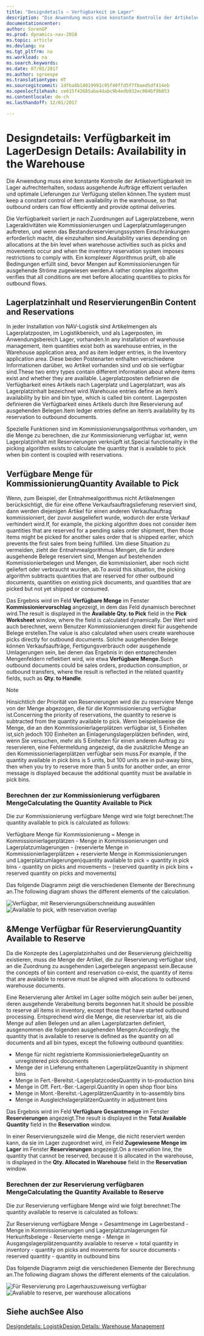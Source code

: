 ```yaml
---
title: "Designdetails – Verfügbarkeit im Lager"
description: "Die Anwendung muss eine konstante Kontrolle der Artikelverfügbarkeit im Lager aufrechterhalten, sodass ausgehende Aufträge effizient verlaufen und optimale Lieferungen zur Verfügung stellen können."
documentationcenter: 
author: SorenGP
ms.prod: dynamics-nav-2018
ms.topic: article
ms.devlang: na
ms.tgt_pltfrm: na
ms.workload: na
ms.search.keywords: 
ms.date: 07/01/2017
ms.author: sgroespe
ms.translationtype: HT
ms.sourcegitcommit: 1dfba8b14019991c95f40ffd5f7fbaed5df414eb
ms.openlocfilehash: ce615f42685abe4dabc9b4edb932ec084bf9b853
ms.contentlocale: de-ch
ms.lasthandoff: 12/01/2017

---
```

# <a name="design-details-availability-in-the-warehouse"></a><span data-ttu-id="b5599-103">Designdetails: Verfügbarkeit im Lager</span><span class="sxs-lookup"><span data-stu-id="b5599-103">Design Details: Availability in the Warehouse</span></span>
<span data-ttu-id="b5599-104">Die Anwendung muss eine konstante Kontrolle der Artikelverfügbarkeit im Lager aufrechterhalten, sodass ausgehende Aufträge effizient verlaufen und optimale Lieferungen zur Verfügung stellen können.</span><span class="sxs-lookup"><span data-stu-id="b5599-104">The system must keep a constant control of item availability in the warehouse, so that outbound orders can flow efficiently and provide optimal deliveries.</span></span>  

 <span data-ttu-id="b5599-105">Die Verfügbarkeit variiert je nach Zuordnungen auf Lagerplatzebene, wenn Lageraktivitäten wie Kommissionierungen und Lagerplatzumlagerungen auftreten, und wenn das Bestandsreservierungssystem Einschränkungen erforderlich macht, die einzuhalten sind.</span><span class="sxs-lookup"><span data-stu-id="b5599-105">Availability varies depending on allocations at the bin level when warehouse activities such as picks and movements occur and when the inventory reservation system imposes restrictions to comply with.</span></span> <span data-ttu-id="b5599-106">Ein komplexer Algorithmus prüft, ob alle Bedingungen erfüllt sind, bevor Mengen auf Kommissionierungen für ausgehende Ströme zugewiesen werden.</span><span class="sxs-lookup"><span data-stu-id="b5599-106">A rather complex algorithm verifies that all conditions are met before allocating quantities to picks for outbound flows.</span></span>  

## <a name="bin-content-and-reservations"></a><span data-ttu-id="b5599-107">Lagerplatzinhalt und Reservierungen</span><span class="sxs-lookup"><span data-stu-id="b5599-107">Bin Content and Reservations</span></span>  
 <span data-ttu-id="b5599-108">In jeder Installation von NAV-Logistik sind Artikelmengen als Lagerplatzposten, im Logistikbereich, und als Lagerposten, im Anwendungsbereich Lager, vorhanden.</span><span class="sxs-lookup"><span data-stu-id="b5599-108">In any installation of warehouse management, item quantities exist both as warehouse entries, in the Warehouse application area, and as item ledger entries, in the Inventory application area.</span></span> <span data-ttu-id="b5599-109">Diese beiden Postenarten enthalten verschiedene Informationen darüber, wo Artikel vorhanden sind und ob sie verfügbar sind.</span><span class="sxs-lookup"><span data-stu-id="b5599-109">These two entry types contain different information about where items exist and whether they are available.</span></span> <span data-ttu-id="b5599-110">Lagerplatzposten definieren die Verfügbarkeit eines Artikels nach Lagerplatz und Lagerplatzart, was als Lagerplatzinhalt bezeichnet wird.</span><span class="sxs-lookup"><span data-stu-id="b5599-110">Warehouse entries define an item’s availability by bin and bin type, which is called bin content.</span></span> <span data-ttu-id="b5599-111">Lagerposten definieren die Verfügbarkeit eines Artikels durch ihre Reservierung auf ausgehenden Belegen.</span><span class="sxs-lookup"><span data-stu-id="b5599-111">Item ledger entries define an item’s availability by its reservation to outbound documents.</span></span>  

 <span data-ttu-id="b5599-112">Spezielle Funktionen sind im Kommissionierungsalgorithmus vorhanden, um die Menge zu berechnen, die zur Kommissionierung verfügbar ist, wenn Lagerplatzinhalt mit Reservierungen verknüpft ist.</span><span class="sxs-lookup"><span data-stu-id="b5599-112">Special functionality in the picking algorithm exists to calculate the quantity that is available to pick when bin content is coupled with reservations.</span></span>  

## <a name="quantity-available-to-pick"></a><span data-ttu-id="b5599-113">Verfügbare Menge für Kommissionierung</span><span class="sxs-lookup"><span data-stu-id="b5599-113">Quantity Available to Pick</span></span>  
 <span data-ttu-id="b5599-114">Wenn, zum Beispiel, der Entnahmealgorithmus nicht Artikelmengen berücksichtigt, die für eine offene Verkaufsauftragslieferung reserviert sind, dann werden diejenigen Artikel für einen anderen Verkaufsauftrag kommissioniert, der zuvor ausgeliefert wurde, wodurch der erste Verkauf verhindert wird.</span><span class="sxs-lookup"><span data-stu-id="b5599-114">If, for example, the picking algorithm does not consider item quantities that are reserved for a pending sales order shipment, then those items might be picked for another sales order that is shipped earlier, which prevents the first sales from being fulfilled.</span></span> <span data-ttu-id="b5599-115">Um diese Situation zu vermeiden, zieht der Entnahmealgorithmus Mengen, die für andere ausgehende Belege reserviert sind, Mengen auf bestehenden Kommissionierbelegen und Mengen, die kommissioniert, aber noch nicht geliefert oder verbraucht wurden, ab.</span><span class="sxs-lookup"><span data-stu-id="b5599-115">To avoid this situation, the picking algorithm subtracts quantities that are reserved for other outbound documents, quantities on existing pick documents, and quantities that are picked but not yet shipped or consumed.</span></span>  

 <span data-ttu-id="b5599-116">Das Ergebnis wird im Feld **Verfügbare Menge** im Fenster **Kommissioniervorschlag** angezeigt, in dem das Feld dynamisch berechnet wird.</span><span class="sxs-lookup"><span data-stu-id="b5599-116">The result is displayed in the **Available Qty. to Pick** field in the **Pick Worksheet** window, where the field is calculated dynamically.</span></span> <span data-ttu-id="b5599-117">Der Wert wird auch berechnet, wenn Benutzer Kommissionierungen direkt für ausgehende Belege erstellen.</span><span class="sxs-lookup"><span data-stu-id="b5599-117">The value is also calculated when users create warehouse picks directly for outbound documents.</span></span> <span data-ttu-id="b5599-118">Solche ausgehenden Belege können Verkaufsaufträge, Fertigungsverbrauch oder ausgehende Umlagerungen sein, bei denen das Ergebnis in den entsprechenden Mengenfeldern reflektiert wird, wie etwa **Verfügbare Menge.**</span><span class="sxs-lookup"><span data-stu-id="b5599-118">Such outbound documents could be sales orders, production consumption, or outbound transfers, where the result is reflected in the related quantity fields, such as **Qty. to Handle**.</span></span>  

> [!NOTE]  
>  <span data-ttu-id="b5599-119">Hinsichtlich der Priorität von Reservierungen wird die zu reserviere Menge von der Menge abgezogen, die für die Kommissionierung verfügbar ist.</span><span class="sxs-lookup"><span data-stu-id="b5599-119">Concerning the priority of reservations, the quantity to reserve is subtracted from the quantity available to pick.</span></span> <span data-ttu-id="b5599-120">Wenn beispielsweise die Menge, die an den Kommissionierlagerplätzen verfügbar ist, 5 Einheiten ist,sich jedoch 100 Einheiten an Einlagerungslagerplätzen befinden, wird, wenn Sie versuchen, mehr als 5 Einheiten für einen anderen Auftrag zu reservieren, eine Fehlermeldung angezeigt, da die zusätzliche Menge an den Kommissionierlagerplätzen verfügbar sein muss.</span><span class="sxs-lookup"><span data-stu-id="b5599-120">For example, if the quantity available in pick bins is 5 units, but 100 units are in put-away bins, then when you try to reserve more than 5 units for another order, an error message is displayed because the additional quantity must be available in pick bins.</span></span>  

### <a name="calculating-the-quantity-available-to-pick"></a><span data-ttu-id="b5599-121">Berechnen der zur Kommissionierung verfügbaren Menge</span><span class="sxs-lookup"><span data-stu-id="b5599-121">Calculating the Quantity Available to Pick</span></span>  
 <span data-ttu-id="b5599-122">Die zur Kommissionierung verfügbare Menge wird wie folgt berechnet:</span><span class="sxs-lookup"><span data-stu-id="b5599-122">The quantity available to pick is calculated as follows:</span></span>  

 <span data-ttu-id="b5599-123">Verfügbare Menge für Kommissionierung = Menge in Kommissionierlagerplätzen - Menge in Kommissionierungen und Lagerplatzumlagerungen - (reservierte Menge in Kommissionierlagerplätzen + reservierte Menge in Kommissionierungen und Lagerplatzumlagerungen)</span><span class="sxs-lookup"><span data-stu-id="b5599-123">quantity available to pick = quantity in pick bins - quantity on picks and movements – (reserved quantity in pick bins + reserved quantity on picks and movements)</span></span>  

 <span data-ttu-id="b5599-124">Das folgende Diagramm zeigt die verschiedenen Elemente der Berechnung an.</span><span class="sxs-lookup"><span data-stu-id="b5599-124">The following diagram shows the different elements of the calculation.</span></span>  

 <span data-ttu-id="b5599-125">![Verfügbar, mit Reservierungsüberschneidung auswählen](media/design_details_warehouse_management_availability_2.png "design_details_warehouse_management_availability_2")</span><span class="sxs-lookup"><span data-stu-id="b5599-125">![Available to pick, with reservation overlap](media/design_details_warehouse_management_availability_2.png "design_details_warehouse_management_availability_2")</span></span>  

## <a name="quantity-available-to-reserve"></a><span data-ttu-id="b5599-126">&Menge Verfügbar für Reservierung</span><span class="sxs-lookup"><span data-stu-id="b5599-126">Quantity Available to Reserve</span></span>  
 <span data-ttu-id="b5599-127">Da die Konzepte des Lagerplatzinhaltes und der Reservierung gleichzeitig existieren, muss die Menge der Artikel, die zur Reservierung verfügbar sind, an die Zuordnung zu ausgehenden Lagerbelegen angepasst sein.</span><span class="sxs-lookup"><span data-stu-id="b5599-127">Because the concepts of bin content and reservation co-exist, the quantity of items that are available to reserve must be aligned with allocations to outbound warehouse documents.</span></span>  

 <span data-ttu-id="b5599-128">Eine Reservierung aller Artikel im Lager sollte mögich sein außer bei jenen, deren ausgehende Verabeitung bereits begonnen hat.</span><span class="sxs-lookup"><span data-stu-id="b5599-128">It should be possible to reserve all items in inventory, except those that have started outbound processing.</span></span> <span data-ttu-id="b5599-129">Entsprechend wird die Menge, die reservierbar ist, als die Menge auf allen Belegen und an allen Lagerplatzarten definiert, ausgenommen die folgenden ausgehenden Mengen:</span><span class="sxs-lookup"><span data-stu-id="b5599-129">Accordingly, the quantity that is available to reserve is defined as the quantity on all documents and all bin types, except the following outbound quantities:</span></span>  

-   <span data-ttu-id="b5599-130">Menge für nicht registrierte Kommissionierbelege</span><span class="sxs-lookup"><span data-stu-id="b5599-130">Quantity on unregistered pick documents</span></span>  
-   <span data-ttu-id="b5599-131">Menge der in Lieferung enthaltenen Lagerplätze</span><span class="sxs-lookup"><span data-stu-id="b5599-131">Quantity in shipment bins</span></span>  
-   <span data-ttu-id="b5599-132">Menge in Fert.-Bereitst.-Lagerplatzcodes</span><span class="sxs-lookup"><span data-stu-id="b5599-132">Quantity in to-production bins</span></span>  
-   <span data-ttu-id="b5599-133">Menge in Off. Fert.-Ber.-Lagerpl.</span><span class="sxs-lookup"><span data-stu-id="b5599-133">Quantity in open shop floor bins</span></span>  
-   <span data-ttu-id="b5599-134">Menge in Mont.-Bereitst.-Lagerplätzen</span><span class="sxs-lookup"><span data-stu-id="b5599-134">Quantity in to-assembly bins</span></span>  
-   <span data-ttu-id="b5599-135">Menge in Ausgleichslagerplätzen</span><span class="sxs-lookup"><span data-stu-id="b5599-135">Quantity in adjustment bins</span></span>  

 <span data-ttu-id="b5599-136">Das Ergebnis wird im Feld **Verfügbare Gesamtmenge** im Fenster **Reservierungen** angezeigt.</span><span class="sxs-lookup"><span data-stu-id="b5599-136">The result is displayed in the **Total Available Quantity** field in the **Reservation** window.</span></span>  

 <span data-ttu-id="b5599-137">In einer Reservierungszeile wird die Menge, die nicht reserviert werden kann, da sie im Lager zugeordnet wird, im Feld **Zugewiesene Menge im Lager** im Fenster **Reservierungen** angezeigt.</span><span class="sxs-lookup"><span data-stu-id="b5599-137">On a reservation line, the quantity that cannot be reserved, because it is allocated in the warehouse, is displayed in the **Qty. Allocated in Warehouse** field in the **Reservation** window.</span></span>  

### <a name="calculating-the-quantity-available-to-reserve"></a><span data-ttu-id="b5599-138">Berechnen der zur Reservierung verfügbaren Menge</span><span class="sxs-lookup"><span data-stu-id="b5599-138">Calculating the Quantity Available to Reserve</span></span>  
 <span data-ttu-id="b5599-139">Die zur Reservierung verfügbare Menge wird wie folgt berechnet:</span><span class="sxs-lookup"><span data-stu-id="b5599-139">The quantity available to reserve is calculated as follows:</span></span>  

 <span data-ttu-id="b5599-140">Zur Reservierung verfügbare Menge = Gesamtmenge im Lagerbestand - Menge in Kommissionierungen und Lagerplatzumlagerungen für Herkunftsbelege - Reservierte menge - Menge in Ausgangslagerplätzen</span><span class="sxs-lookup"><span data-stu-id="b5599-140">quantity available to reserve = total quantity in inventory - quantity on picks and movements for source documents - reserved quantity - quantity in outbound bins</span></span>  

 <span data-ttu-id="b5599-141">Das folgende Diagramm zeigt die verschiedenen Elemente der Berechnung an.</span><span class="sxs-lookup"><span data-stu-id="b5599-141">The following diagram shows the different elements of the calculation.</span></span>  

 <span data-ttu-id="b5599-142">![Für Reservierung pro Lagerhauszuweisung verfügbar](media/design_details_warehouse_management_availability_3.png "design_details_warehouse_management_availability_3")</span><span class="sxs-lookup"><span data-stu-id="b5599-142">![Avaliable to reserve, per warehouse allocations](media/design_details_warehouse_management_availability_3.png "design_details_warehouse_management_availability_3")</span></span>  

## <a name="see-also"></a><span data-ttu-id="b5599-143">Siehe auch</span><span class="sxs-lookup"><span data-stu-id="b5599-143">See Also</span></span>  
 [<span data-ttu-id="b5599-144">Designdetails: Logistik</span><span class="sxs-lookup"><span data-stu-id="b5599-144">Design Details: Warehouse Management</span></span>](design-details-warehouse-management.md)

